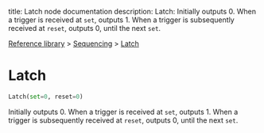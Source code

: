 title: Latch node documentation
description: Latch: Initially outputs 0. When a trigger is received at `set`, outputs 1. When a trigger is subsequently received at `reset`, outputs 0, until the next `set`.

[Reference library](../../index.md) > [Sequencing](../index.md) > [Latch](index.md)

# Latch

```python
Latch(set=0, reset=0)
```

Initially outputs 0. When a trigger is received at `set`, outputs 1. When a trigger is subsequently received at `reset`, outputs 0, until the next `set`.

